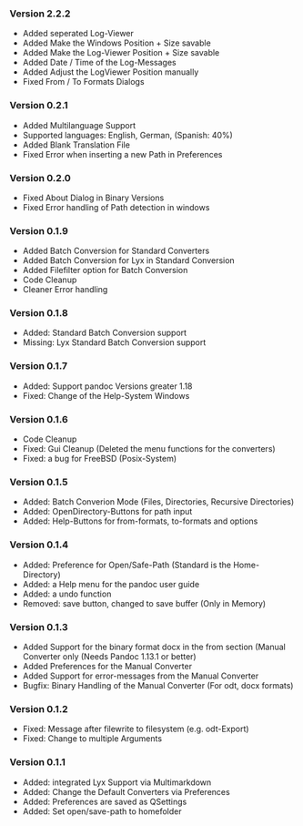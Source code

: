 ### Version 2.2.2
- Added seperated Log-Viewer
- Added Make the Windows Position + Size savable
- Added Make the Log-Viewer Position + Size savable
- Added Date / Time of the Log-Messages
- Added Adjust the LogViewer Position manually
- Fixed From / To Formats Dialogs

### Version 0.2.1
- Added Multilanguage Support
- Supported languages: English, German, (Spanish: 40%)
- Added Blank Translation File
- Fixed Error when inserting a new Path in Preferences

### Version 0.2.0
- Fixed About Dialog in Binary Versions
- Fixed Error handling of Path detection in windows

### Version 0.1.9
- Added Batch Conversion for Standard Converters
- Added Batch Conversion for Lyx in Standard Conversion
- Added Filefilter option for Batch Conversion
- Code Cleanup
- Cleaner Error handling

### Version 0.1.8
- Added: Standard Batch Conversion support
- Missing: Lyx Standard Batch Conversion support

### Version 0.1.7
- Added: Support pandoc Versions greater 1.18
- Fixed: Change of the Help-System Windows

### Version 0.1.6
- Code Cleanup
- Fixed: Gui Cleanup (Deleted the menu functions for the converters)
- Fixed: a bug for FreeBSD (Posix-System)

### Version 0.1.5
- Added: Batch Converion Mode (Files, Directories, Recursive Directories)
- Added: OpenDirectory-Buttons for path input
- Added: Help-Buttons for from-formats, to-formats and options

### Version 0.1.4
- Added: Preference for Open/Safe-Path (Standard is the Home-Directory)
- Added: a Help menu for the pandoc user guide
- Added: a undo function
- Removed: save button, changed to save buffer (Only in Memory)

### Version 0.1.3
- Added Support for the binary format docx in the from section (Manual Converter only (Needs Pandoc 1.13.1 or better)
- Added Preferences for the Manual Converter
- Added Support for error-messages from the Manual Converter
- Bugfix: Binary Handling of the Manual Converter (For odt, docx formats)

### Version 0.1.2
- Fixed: Message after filewrite to filesystem (e.g. odt-Export)
- Fixed: Change to multiple Arguments

### Version 0.1.1
- Added: integrated Lyx Support via Multimarkdown
- Added: Change the Default Converters via Preferences
- Added: Preferences are saved as QSettings
- Added: Set open/save-path to homefolder
